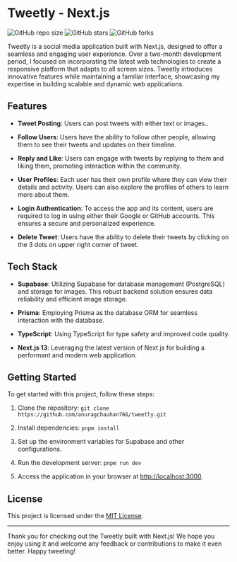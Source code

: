 # Tweetly - Next.js

![GitHub repo size](https://img.shields.io/github/repo-size/anuragchauhan766/tweetly)
![GitHub stars](https://img.shields.io/github/stars/anuragchauhan766/tweetly)
![GitHub forks](https://img.shields.io/github/forks/anuragchauhan766/tweetly)

Tweetly is a social media application built with Next.js, designed to offer a seamless and engaging user experience. Over a two-month development period, I focused on incorporating the latest web technologies to create a responsive platform that adapts to all screen sizes. Tweetly introduces innovative features while maintaining a familiar interface, showcasing my expertise in building scalable and dynamic web applications.

## Features

- **Tweet Posting**: Users can post tweets with either text or images..

- **Follow Users**: Users have the ability to follow other people, allowing them to see their tweets and updates on their timeline.

- **Reply and Like**: Users can engage with tweets by replying to them and liking them, promoting interaction within the community.

- **User Profiles**: Each user has their own profile where they can view their details and activity. Users can also explore the profiles of others to learn more about them.

- **Login Authentication**: To access the app and its content, users are required to log in using either their Google or GitHub accounts. This ensures a secure and personalized experience.

- **Delete Tweet**: Users have the ability to delete their tweets by clicking on the 3 dots on upper right corner of tweet.

## Tech Stack

- **Supabase**: Utilizing Supabase for database management (PostgreSQL) and storage for images. This robust backend solution ensures data reliability and efficient image storage.

- **Prisma**: Employing Prisma as the database ORM for seamless interaction with the database.

- **TypeScript**: Using TypeScript for type safety and improved code quality.

- **Next.js 13**: Leveraging the latest version of Next.js for building a performant and modern web application.

## Getting Started

To get started with this project, follow these steps:

1. Clone the repository: `git clone https://github.com/anuragchauhan766/tweetly.git`

2. Install dependencies: `pnpm install`

3. Set up the environment variables for Supabase and other configurations.

4. Run the development server: `pnpm run dev`

5. Access the application in your browser at [http://localhost:3000](http://localhost:3000).

## License

This project is licensed under the [MIT License](LICENSE).

---

Thank you for checking out the Tweetly built with Next.js! We hope you enjoy using it and welcome any feedback or contributions to make it even better. Happy tweeting!
